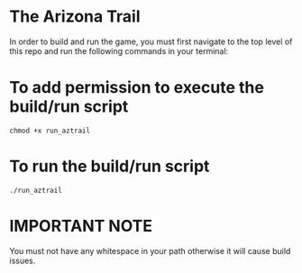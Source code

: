 # The Arizona Trail
In order to build and run the game, you must first navigate to the top level of
this repo and run the following commands in your terminal:

# To add permission to execute the build/run script
`chmod +x run_aztrail`

# To run the build/run script
`./run_aztrail`

# IMPORTANT NOTE
You must not have any whitespace in your path otherwise it will cause build issues.
